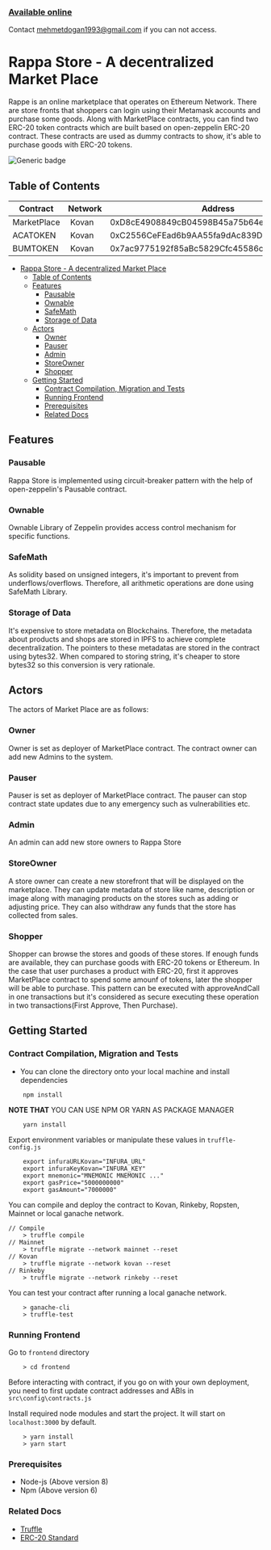 ### [Available online](http://ec2-18-185-114-217.eu-central-1.compute.amazonaws.com:3000)
Contact [mehmetdogan1993@gmail.com](mehmetdogan1993@gmail.com) if you can not access.

# Rappa Store - A decentralized Market Place

Rappe is an online marketplace that operates on Ethereum Network. There are store fronts that shoppers can login using their Metamask accounts and purchase some goods. 
Along with MarketPlace contracts, you can find two ERC-20 token contracts which are built based on open-zeppelin ERC-20 contract. These contracts are used as dummy contracts to show, it's able to purchase goods with ERC-20 tokens.


![Generic badge](https://img.shields.io/badge/maintained-yes-green.svg)

## Table of Contents
| Contract | Network  | Address  |
|---|---|---|
| MarketPlace | Kovan | 0xD8cE4908849cB04598B45a75b64e5Bb8cAB965D0 |
| ACATOKEN | Kovan | 0xC2556CeFEad6b9AA55fa9dAc839D3816C49624Fd |
| BUMTOKEN | Kovan | 0x7ac9775192f85aBc5829Cfc45586cB67eD2CE9e6 |

- [Rappa Store - A decentralized Market Place](#Rappa-Store---A-decentralized-Market-Place)
  - [Table of Contents](#Table-of-Contents)
  - [Features](#Features)
    - [Pausable](#Pausable)
    - [Ownable](#Ownable)
    - [SafeMath](#SafeMath)
    - [Storage of Data](#Storage-of-Data)
  - [Actors](#Actors)
    - [Owner](#Owner)
    - [Pauser](#Pauser)
    - [Admin](#Admin)
    - [StoreOwner](#StoreOwner)
    - [Shopper](#Shopper)
  - [Getting Started](#Getting-Started)
    - [Contract Compilation, Migration and Tests](#Contract-Compilation-Migration-and-Tests)
    - [Running Frontend](#Running-Frontend)
    - [Prerequisites](#Prerequisites)
    - [Related Docs](#Related-Docs)

## Features

### Pausable
Rappa Store is implemented using circuit-breaker pattern with the help of open-zeppelin's Pausable contract. 

### Ownable
Ownable Library of Zeppelin provides access control mechanism for specific functions. 

### SafeMath
As solidity based on unsigned integers, it's important to prevent from underflows/overflows. Therefore, all arithmetic operations are done using SafeMath Library.

### Storage of Data
It's expensive to store metadata on Blockchains. Therefore, the metadata about products and shops are stored in IPFS to achieve complete decentralization. The pointers to these metadatas are stored in the contract using bytes32. When compared to storing string, it's cheaper to store bytes32 so this conversion is very rationale.

## Actors

The actors of Market Place are as follows:

### Owner
Owner is set as deployer of MarketPlace contract. The contract owner can add new Admins to the system.
### Pauser
Pauser is set as deployer of MarketPlace contract. The pauser can stop contract state updates due to any emergency such as vulnerabilities etc.
### Admin
An admin can add new store owners to Rappa Store
### StoreOwner
A store owner can create a new storefront that will be displayed on the marketplace.  They can update metadata of store like name, description or image along with managing products on the stores such as adding or adjusting price. They can also withdraw any funds that the store has collected from sales.

### Shopper
Shopper can browse the stores and goods of these stores. If enough funds are available, they can purchase goods with ERC-20 tokens or Ethereum. In the case that user purchases a product with ERC-20, first it approves MarketPlace contract to spend some amounf of tokens, later the shopper will be able to purchase. This pattern can be executed with approveAndCall in one transactions but it's considered as secure executing these operation in two transactions(First Approve, Then Purchase). 


## Getting Started

### Contract Compilation, Migration and Tests
* You can clone the directory onto your local machine and install dependencies
```
    npm install
```
**NOTE THAT** YOU CAN USE NPM OR YARN AS PACKAGE MANAGER
```
    yarn install
```


Export environment variables or manipulate these values in `truffle-config.js`
```
    export infuraURLKovan="INFURA_URL"
    export infuraKeyKovan="INFURA_KEY"
    export mnemonic="MNEMONIC MNEMONIC ..."
    export gasPrice="5000000000"
    export gasAmount="7000000"
```
You can compile and deploy the contract to Kovan, Rinkeby, Ropsten, Mainnet or local ganache network.

```
// Compile
    > truffle compile
// Mainnet
    > truffle migrate --network mainnet --reset
// Kovan
    > truffle migrate --network kovan --reset
// Rinkeby
    > truffle migrate --network rinkeby --reset
```

You can test your contract after running a local ganache network.
```
    > ganache-cli
    > truffle-test

```

### Running Frontend


Go to `frontend` directory
```
    > cd frontend
```

Before interacting with contract, if you go on with your own deployment, you need to first update contract addresses and ABIs in `src\config\contracts.js`

Install required node modules and start the project. It will start on `localhost:3000` by default.
```
    > yarn install
    > yarn start

```


### Prerequisites

* Node-js (Above version 8)
* Npm (Above version 6)

### Related Docs
* [Truffle](https://truffleframework.com/)
* [ERC-20 Standard](https://eips.ethereum.org/EIPS/eip-20)


